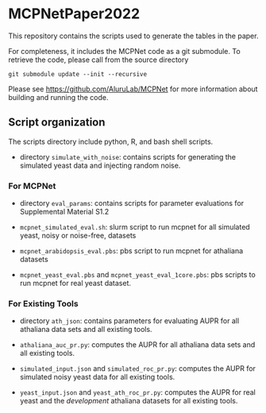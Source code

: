 # MCPNetPaper2022

This repository contains the scripts used to generate the tables in the paper.


For completeness, it includes the MCPNet code as a git submodule.  To retrieve the code, please call from the source directory

`git submodule update --init --recursive`

Please see https://github.com/AluruLab/MCPNet for more information about building and running the code.

## Script organization

The scripts directory include python, R, and bash shell scripts.

- directory `simulate_with_noise`: contains scripts for generating the simulated yeast data and injecting random noise.

### For MCPNet

- directory `eval_params`:  contains scripts for parameter evaluations for Supplemental Material S1.2

- `mcpnet_simulated_eval.sh`: slurm script to run mcpnet for all simulated yeast, noisy or noise-free, datasets


- `mcpnet_arabidopsis_eval.pbs`: pbs script to run mcpnet for athaliana datasets

- `mcpnet_yeast_eval.pbs` and `mcpnet_yeast_eval_1core.pbs`: pbs scripts to run mcpnet for real yeast dataset.


### For Existing Tools

- directory `ath_json`: contains parameters for evaluating AUPR for all athaliana data sets and all existing tools.

- `athaliana_auc_pr.py`: computes the AUPR for all athaliana data sets and all existing tools.

- `simulated_input.json` and `simulated_roc_pr.py`: computes the AUPR for simulated noisy yeast data for all existing tools.

- `yeast_input.json` and `yeast_ath_roc_pr.py`: computes the AUPR for real yeast and the *development* athaliana datasets for all existing tools.